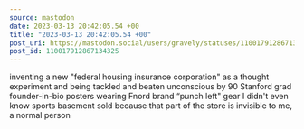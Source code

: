 ```yaml
---
source: mastodon
date: 2023-03-13 20:42:05.54 +00
title: "2023-03-13 20:42:05.54 +00"
post_uri: https://mastodon.social/users/gravely/statuses/110017912867134325
post_id: 110017912867134325
---
```

inventing a new "federal housing insurance corporation" as a thought experiment and being tackled and beaten unconscious by 90 Stanford grad founder-in-bio posters wearing Fnord brand “punch left" gear I didn't even know sports basement sold because that part of the store is invisible to me, a normal person


